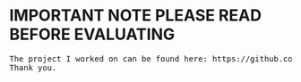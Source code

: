 # IMPORTANT NOTE PLEASE READ BEFORE EVALUATING
<pre>The project I worked on can be found here: https://github.com/Quietek/Tracy_CSCI2270_FinalProject.
Thank you.
</pre>

